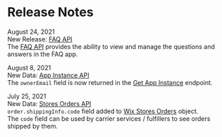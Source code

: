 # Release Notes



August 24, 2021  
New Release: [FAQ API](https://dev.wix.com/api/rest/site-content/faq)  
The [FAQ API](https://dev.wix.com/api/rest/site-content/faq) provides the ability to view and manage the questions and answers in the FAQ app.


August 8, 2021  
New Data: [App Instance API](https://dev.wix.com/api/rest/app-management/apps/app-instance)  
The `ownerEmail` field is now returned in the [Get App Instance](https://dev.wix.com/api/rest/app-management/apps/app-instance/get-app-instance) endpoint.


July 25, 2021  
New Data: [Stores Orders API](https://dev.wix.com/api/rest/wix-stores/orders)  
`order.shippingInfo.code` field added to [Wix Stores Orders](https://dev.wix.com/api/rest/wix-stores/orders/order-object) object.  
The `code` field can be used by carrier services / fulfillers to see orders shipped by them.
